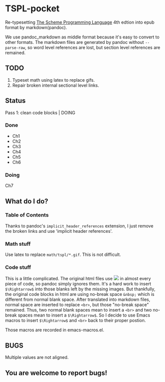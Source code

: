 TSPL-pocket
===========

Re-typesetting [The Scheme Programming Language](http://scheme.com/tspl4/)
4th edtion into epub format by markdown(pandoc).

We use pandoc_markdown as middle format because it's easy to convert to other
formats. The markdown files are generated by pandoc without `--parse-raw`, so
word level references are lost, but section level references are remained.

## TODO

1. Typeset math using latex to replace gifs.
2. Repair broken internal sectional level links.

## Status

Pass 1: clean code blocks | DOING

### Done

* Ch1
* Ch2
* Ch3
* Ch4
* Ch5
* Ch6

### Doing

Ch7

## What do I do?

### Table of Contents

Thanks to pandoc's `implicit_header_references` extension, I just remove the broken links and use 'implicit header references'.

### Math stuff

Use latex to replace `math/tspl/*.gif`. This is not difficult.

### Code stuff

This is a little complicated. The original html files use
![](http://scheme.com/tspl4/math/tspl/0.gif) in almost every piece of
code, so pandoc simply ignores them. It's a hard work to insert
```$\Rightarrow$``` into those blanks left by the missing images. But
thankfully, the original code blocks in html are using no-break space
`&nbsp;` which is different from normal blank space. After translated
into markdown files, normal space are inserted to replace `<br>`, but
those "no-break space" remained. Thus, two normal blank spaces mean to
insert a `<br>` and two no-break spaces mean to insert a
```$\Rightarrow$```. So I decide to use Emacs macros to insert
```$\Rightarrow$``` and `<br>` back to their proper postion.

Those macros are recorded in emacs-macros.el.

## BUGS

Multiple values are not aligned.

## You are welcome to report bugs!
